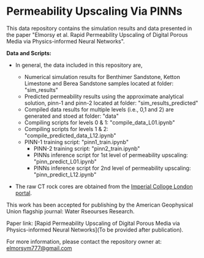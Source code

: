 # Permeability Upscaling Via PINNs

This data repository contains the simulation results and data presented in the paper "Elmorsy et al. Rapid Permeability Upscaling of Digital Porous Media via Physics-informed Neural Networks".

**Data and Scripts:**

- In general, the data included in this repository are,
	- Numerical simulation results for Benthimer Sandstone, Ketton Limestone and Berea Sandstone samples located at folder: "sim_results"
 	- Predicted permeability results using the approximate analytical solution, pinn-1 and pinn-2 located at folder: "sim_results_predicted"
  	- Compiled data results for multiple levels (i.e., 0,1 and 2) are generated and stoed at folder: "data"
  	- Compiling scripts for levels 0 & 1: "compile_data_L01.ipynb"
  	- Compiling scripts for levels 1 & 2: "compile_predicted_data_L12.ipynb"
  	- PINN-1 training script: "pinn1_train.ipynb"
    	- PINN-2 training script: "pinn2_train.ipynb"
    	- PINNs inference script for 1st level of permeability upscaling: "pinn_predict_L01.ipynb"
    	- PINNs inference script for 2nd level of permeability upscaling: "pinn_predict_L12.ipynb"
    
- The raw CT rock cores are obtained from the [Imperial Colloge London portal](https://www.imperial.ac.uk/earth-science/research/research-groups/pore-scale-modelling/micro-ct-images-and-networks/).

This work has been accepted for publishing by the American Geophysical Union flagship journal: Water Rseourses Research.

Paper link: [Rapid Permeability Upscaling of Digital Porous Media via Physics-informed Neural Networks](To be provided after publication).

For more information, please contact the repository owner at: elmorsym777@gmail.com
